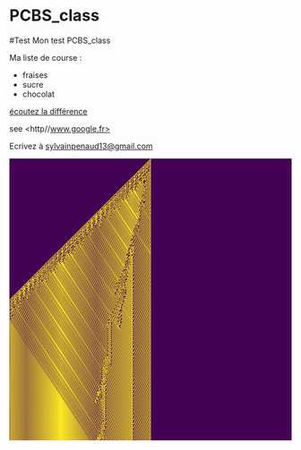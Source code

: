 # PCBS_class

#Test
Mon test PCBS_class

Ma liste de course :
* fraises
* sucre
* chocolat

[écoutez la différence](http://franceculture.fr)

see <http//www.google.fr>

Ecrivez à <sylvainpenaud13@gmail.com>

![règle 110](Rule_110.png)

